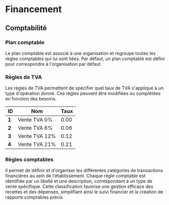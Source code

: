 # Financement

## Comptabilité

### Plan comptable
Le plan comptable est associé à une organisation et regroupe toutes les règles comptables qui lui sont liées. Par défaut, un plan comptable est défini pour correspondre à l'organisation par défaut.

### Règles de TVA 

Les règles de TVA permettent de spécifier quel taux de TVA s'applique à un type d'opération donné. Ces règles peuvent être modifiées ou complétées en fonction des besoins.

| **ID** | **Nom**            | **Taux** |
|--------|--------------------|----------|
| **1**  | Vente TVA 0%       | 0.00     |
| **2**  | Vente TVA 6%       | 0.06     |
| **3**  | Vente TVA 12%      | 0.12     |
| **4**  | Vente TVA 21%      | 0.21     |


### Règles comptables
Il permet de définir et d'organiser les différentes catégories de transactions financières au sein de l'établissement. Chaque règle comptable est identifiée par un libellé et une description, correspondant à un type de vente spécifique. Cette classification favorise une gestion efficace des recettes et des dépenses, simplifiant ainsi le suivi financier et la création de rapports comptables précis
